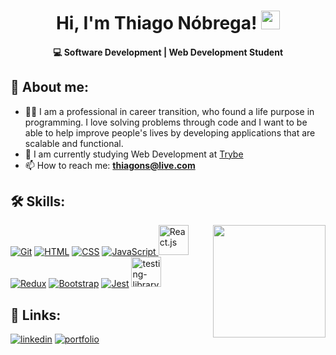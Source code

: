 <h1 align="center">Hi, I'm Thiago Nóbrega! <img src="https://raw.githubusercontent.com/kaueMarques/kaueMarques/master/hi.gif" width="30px"></h1>
<h4 align="center"> 💻 Software Development | Web Development Student</h4>

## 🚀 About me: 

- 👩‍💻 I am a professional in career transition, who found a life purpose in programming. I love solving problems through code and I want to be able to help improve people's lives by developing applications that are scalable and functional.
- 🧠 I am currently studying Web Development at [Trybe](https://www.betrybe.com/)
- 📫 How to reach me: **thiagons@live.com**

## 🛠 Skills:

<img height="180em" align="right" src="https://github-readme-stats.vercel.app/api?username=thiagodanobrega&show_icons=true&theme=algolia"/>

<p align="left"> 
  <a href="https://icons8.com/icon/20906/git" target="_blank"><img title="Git" src="https://img.icons8.com/color/48/000000/git.png"/></a>
  <a href="https://icons8.com/icon/20909/html-5" target="_blank"><img title="HTML" src="https://img.icons8.com/color/48/000000/html-5--v1.png"/></a>
  <a href="https://icons8.com/icon/21278/css3" target="_blank"><img title="CSS" src="https://img.icons8.com/color/48/000000/css3.png"/></a>
  <a href="https://icons8.com/icon/tGvHBPJaKqEd/javascript" target="_blank"><img title="JavaScript" src="https://img.icons8.com/color/48/000000/javascript--v2.png" />
  </a>
  <a href="https://icons8.com/icon/t5K2CR8feVdX/react" target="_blank"><img title="React.js" src="https://img.icons8.com/officel/80/000000/react.png" width="48px" /></a>
  <a href="https://icons8.com/icon/jD-fJzVguBmw/redux"><img title="Redux" src="https://img.icons8.com/color/48/000000/redux.png" /></a>
  <a href="https://icons8.com/icon/84710/bootstrap" target="_blank"><img title="Bootstrap" src="https://img.icons8.com/color/48/000000/bootstrap.png" /></a>
  <a href="https://icons8.com/icon/bp24DwGXJDyT/jest-can-collect-code-coverage-information-from-entire-projects"><img title="Jest" src="https://img.icons8.com/external-tal-revivo-color-tal-revivo/48/000000/external-jest-can-collect-code-coverage-information-from-entire-projects-logo-color-tal-revivo.png"/></a>
  <a href="https://imgbb.com/"><img title="React Testing Library" width="48px" src="https://i.ibb.co/njDnkQq/testing-library.png" alt="testing-library"></a>
</p>
   
## 🔗 Links:  

[![linkedin](https://img.shields.io/badge/linkedin-0A66C2?style=for-the-badge&logo=linkedin&logoColor=white)](https://www.linkedin.com/in/thiagodanobrega/)
[![portfolio](https://img.shields.io/badge/my_portfolio-000?style=for-the-badge&logo=ko-fi&logoColor=white)]()



 <!--

- 🔭 I’m currently working on ...
- 🌱 I’m currently learning ...
- 👯 I’m looking to collaborate on ...
- 🤔 I’m looking for help with ...
- 💬 Ask me about ...
- 📫 How to reach me: ...
- 😄 Pronouns: ...
- ⚡ Fun fact: ...
-->
 
<!-- ![Git](https://img.shields.io/badge/-Git-05122A?style=flat&logo=git)&nbsp;
![GitHub](https://img.shields.io/badge/-GitHub-05122A?style=flat&logo=github)&nbsp;
![JavaScript](https://img.shields.io/badge/-JavaScript-05122A?style=flat&logo=javascript)&nbsp;
![HTML](https://img.shields.io/badge/-HTML-05122A?style=flat&logo=HTML5)&nbsp;
![CSS](https://img.shields.io/badge/-CSS-05122A?style=flat&logo=CSS3&logoColor=1572B6)&nbsp;
![React](https://img.shields.io/badge/-React-05122A?style=flat&logo=react)&nbsp;
![Jest](https://img.shields.io/badge/-Jest-05122A?style=flat&logo=jest)&nbsp;
![Testing Library](https://img.shields.io/badge/-RTL-05122A?style=flat&logo=testing-library)&nbsp;
 -->
 
 <!-- <p align="start">
 <img align="center" src="https://img.shields.io/badge/-Git-05122A?style=flat&logo=git" alt="linkedin"/>
 <img align="center" src="https://img.shields.io/badge/-GitHub-05122A?style=flat&logo=github" alt="GitHub"/>
 <img align="center" src="https://img.shields.io/badge/-JavaScript-05122A?style=flat&logo=javascript" alt="JavaScript"/>
 <img align="center" src="https://img.shields.io/badge/-HTML-05122A?style=flat&logo=HTML5" alt="HTML"/>
 <img align="center" src="https://img.shields.io/badge/-CSS-05122A?style=flat&logo=CSS3&logoColor=1572B6" alt="CSS"/>
 <img align="center" src="https://img.shields.io/badge/-React-05122A?style=flat&logo=react" alt="React"/>
 <img align="center" src="https://img.shields.io/badge/-Jest-05122A?style=flat&logo=jest" alt="Jest"/>
 <img align="center" src="https://img.shields.io/badge/-RTL-05122A?style=flat&logo=testing-library" alt="RTL"/>
</p> -->
     
     




